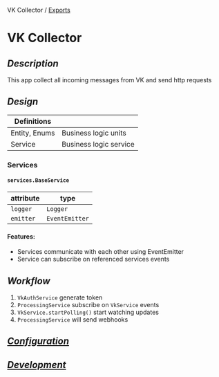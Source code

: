 VK Collector / [Exports](modules.md)

# VK Collector

## _Description_
This app collect all incoming messages from VK and send http requests

## _Design_
| Definitions   |                        |
| ------------- | ---------------------- |
| Entity, Enums | Business logic units   |
| Service       | Business logic service |

### Services
#### `services.BaseService`
| attribute | type           |
| --------- | -------------- |
| `logger`  | `Logger`       |
| `emitter` | `EventEmitter` |

#### Features:
- Services communicate with each other using EventEmitter
- Service can subscribe on referenced services events

## _Workflow_
1. `VkAuthService` generate token
2. `ProcessingService` subscribe on `VkService` events
3. `VkService.startPolling()` start watching updates
4. `ProcessingService` will send webhooks

## [_Configuration_](./pages/Configuration.md)

## [_Development_](./pages/Development.md)
